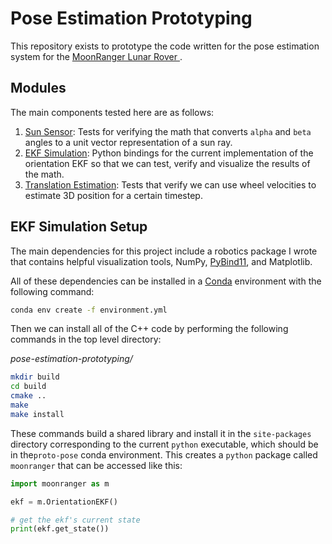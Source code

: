 # Pose Estimation Prototyping

This repository exists to prototype the code written for the pose estimation system for the [ MoonRanger Lunar Rover ](https://labs.ri.cmu.edu/moonranger/).

## Modules
The main components tested here are as follows: 
1. [Sun Sensor](sun-sensor/sun_sensor.py): Tests for verifying the math that converts `alpha` and `beta` angles to a unit vector representation of a sun ray. 
2. [EKF Simulation](ekf-simulation/scipts): Python bindings for the current implementation of the orientation EKF so that we can test, verify and visualize the results of the math. 
3. [Translation Estimation](translation-quaternions): Tests that verify we can use wheel velocities to estimate 3D position for a certain timestep.

## EKF Simulation Setup
The main dependencies for this project include a robotics package I wrote that contains helpful visualization tools, NumPy, [PyBind11](https://github.com/pybind/pybind11), and Matplotlib.

All of these dependencies can be installed in a [Conda](https://docs.conda.io/projects/conda/en/latest/user-guide/install/index.html) environment with the following command: 
```bash
conda env create -f environment.yml
```

Then we can install all of the C++ code by performing the following commands in the top level directory: 

_pose-estimation-prototyping/_
```bash
mkdir build
cd build
cmake ..
make
make install
```

These commands build a shared library and install it in the `site-packages` directory corresponding to the current `python` executable, which should be in the`proto-pose` conda environment. This creates a `python` package called `moonranger` that can be accessed like this:

```python
import moonranger as m

ekf = m.OrientationEKF()

# get the ekf's current state
print(ekf.get_state())
```

